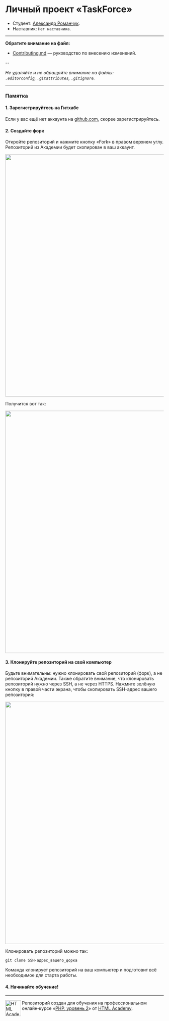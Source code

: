 # Личный проект «TaskForce»

* Студент: [Александр Романчук](https://up.htmlacademy.ru/yii/1/user/261837).
* Наставник: `Нет наставника`.

---

**Обратите внимание на файл:**

- [Contributing.md](Contributing.md) — руководство по внесению изменений.

--

_Не удаляйте и не обращайте внимание на файлы:_<br>
_`.editorconfig`, `.gitattributes`, `.gitignore`._

---

### Памятка

#### 1. Зарегистрируйтесь на Гитхабе

Если у вас ещё нет аккаунта на [github.com](https://github.com/join), скорее зарегистрируйтесь.

#### 2. Создайте форк

Откройте репозиторий и нажмите кнопку «Fork» в правом верхнем углу. Репозиторий из Академии будет скопирован в ваш аккаунт.

<img width="767" alt="" src="https://user-images.githubusercontent.com/8537950/65957999-98951580-e44e-11e9-86dc-24c3186892b8.png">

Получится вот так:

<img width="767" alt="" src="https://user-images.githubusercontent.com/8537950/65958000-98951580-e44e-11e9-8a6c-deb5a0751e85.png">

#### 3. Клонируйте репозиторий на свой компьютер

Будьте внимательны: нужно клонировать свой репозиторий (форк), а не репозиторий Академии. Также обратите внимание, что клонировать репозиторий нужно через SSH, а не через HTTPS. Нажмите зелёную кнопку в правой части экрана, чтобы скопировать SSH-адрес вашего репозитория:

<img width="767" alt="" src="https://user-images.githubusercontent.com/8537950/65958001-992dac00-e44e-11e9-9ac4-9dbb98d7e410.png">

Клонировать репозиторий можно так:

```
git clone SSH-адрес_вашего_форка
```

Команда клонирует репозиторий на ваш компьютер и подготовит всё необходимое для старта работы.

#### 4. Начинайте обучение!

---

<a href="https://htmlacademy.ru/intensive/php2"><img align="left" width="50" height="50" alt="HTML Academy" src="https://up.htmlacademy.ru/static/img/intensive/yii/logo-for-github-2.png"></a>

Репозиторий создан для обучения на профессиональном онлайн‑курсе «[PHP, уровень 2](https://htmlacademy.ru/intensive/php2)» от [HTML Academy](https://htmlacademy.ru).
